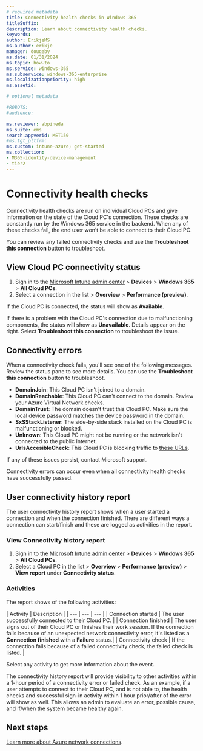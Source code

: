 ```yaml
---
# required metadata
title: Connectivity health checks in Windows 365
titleSuffix:
description: Learn about connectivity health checks.
keywords:
author: ErikjeMS
ms.author: erikje
manager: dougeby
ms.date: 01/31/2024
ms.topic: how-to
ms.service: windows-365
ms.subservice: windows-365-enterprise
ms.localizationpriority: high
ms.assetid: 

# optional metadata

#ROBOTS:
#audience:

ms.reviewer: abpineda
ms.suite: ems
search.appverid: MET150
#ms.tgt_pltfrm:
ms.custom: intune-azure; get-started
ms.collection:
- M365-identity-device-management
- tier2
---
```


# Connectivity health checks

Connectivity health checks are run on individual Cloud PCs and give information on the state of the Cloud PC's connection. These checks are constantly run by the Windows 365 service in the backend. When any of these checks fail, the end user won’t be able to connect to their Cloud PC.

You can review any failed connectivity checks and use the **Troubleshoot this connection** button to troubleshoot.

## View Cloud PC connectivity status

1. Sign in to the [Microsoft Intune admin center](https://go.microsoft.com/fwlink/?linkid=2109431) > **Devices** > **Windows 365** > **All Cloud PCs**.
2. Select a connection in the list > **Overview** > **Performance (preview)**.

If the Cloud PC is connected, the status will show as **Available**.

If there is a problem with the Cloud PC's connection due to malfunctioning components, the status will show as **Unavailable**. Details appear on the right. Select **Troubleshoot this connection** to troubleshoot the issue.

## Connectivity errors

When a connectivity check fails, you'll see one of the following messages. Review the status pane to see more details. You can use the **Troubleshoot this connection** button to troubleshoot.

- **DomainJoin**: This Cloud PC isn't joined to a domain.
- **DomainReachable**: This Cloud PC can't connect to the domain. Review your Azure Virtual Network checks. 
- **DomainTrust**: The domain doesn't trust this Cloud PC. Make sure the local device password matches the device password in the domain. 
- **SxSStackListener**: The side-by-side stack installed on the Cloud PC is malfunctioning or blocked. 
- **Unknown**: This Cloud PC might not be running or the network isn't connected to the public Internet.
- **UrlsAccesibleCheck**: This Cloud PC is blocking traffic to [these URLs](requirements.md).

<!--
Possible different view of this data:

| Check | Failure description | Troubleshooting |
| --- | --- | --- |
| DomainJoin | This Cloud PC isn't joined to a domain. | Try reprovisioning the Cloud PC or join it to a domain. |
| DomainReachable | This Cloud PC can't connect to the domain. | Check for an issue with your virtual network configuration by reviewing your [Azure network connection checks](troubleshoot-azure-network-connection.md). |
| DomainTrust | The domain doesn't trust this Cloud PC. | Make sure that the local device password matches the device password in the domain. |
| SxSStackListener | The side-by-side stack installed on the Cloud PC is malfunctioning or blocked. | Run the troubleshooting tool to fix this issue. |
| Unknown | This Cloud PC might not be running or the network isn't connected to the public Internet. | Run the troubleshooting tool to get more information. |
| UrlsAccesible | This Cloud PC is blocking traffic to [these URLs](requirements.md). | Unblock the URLs this Cloud PC uses to connect to Windows 365. |

-->
If any of these issues persist, contact Microsoft support.

Connectivity errors can occur even when all connectivity health checks have successfully passed.

## User connectivity history report

The user connectivity history report shows when a user started a connection and when the connection finished. There are different ways a connection can start/finish and these are logged as activities in the report.

### View Connectivity history report

1. Sign in to the [Microsoft Intune admin center](https://go.microsoft.com/fwlink/?linkid=2109431) > **Devices** > **Windows 365** > **All Cloud PCs**.
2. Select a Cloud PC in the list > **Overview** > **Performance (preview)** > **View report** under **Connectivity status**.

### Activities

The report shows of the following activities:

| Activity | Description |
| --- | --- | --- |
| Connection started | The user successfully connected to their Cloud PC. |
| Connection finished | The user signs out of their Cloud PC or finishes their work session. If the connection fails because of an unexpected network connectivity error, it's listed as a **Connection finished** with a **Failure** status.|
| Connectivity check | If the connection fails because of a failed connectivity check, the failed check is listed. |

Select any activity to get more information about the event.

The connectivity history report will provide visibility to other activities within a 1-hour period of a connectivity error or failed check.  As an example, if a user attempts to connect to their Cloud PC, and is not able to, the health checks and successful sign-in activity within 1 hour prior/after of the error will show as well.  This allows an admin to evaluate an error, possible cause, and if/when the system became healthy again.

<!-- ########################## -->
## Next steps

[Learn more about Azure network connections](azure-network-connections.md).
